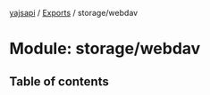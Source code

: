 [yajsapi](../README.md) / [Exports](../modules.md) / storage/webdav

# Module: storage/webdav

## Table of contents
